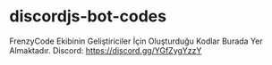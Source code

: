 # discordjs-bot-codes
FrenzyCode Ekibinin Geliştiriciler İçin Oluşturduğu Kodlar Burada Yer Almaktadır. Discord: https://discord.gg/YGfZygYzzY
